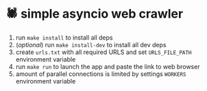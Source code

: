 # 🕷 simple asyncio web crawler

1. run `make install` to install all deps
2. (*optional*) run `make install-dev` to install all dev deps
3. create `urls.txt` with all required URLS and set `URLS_FILE_PATH` environment variable
4. run `make run` to launch the app and paste the link to web browser
5. amount of parallel connections is limited by settings `WORKERS` environment variable

